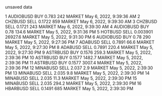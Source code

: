 unsaved data

1	AUDIOBUSD	BUY	0.783	242	MARKET	May 6, 2022, 9:39:36 AM
2	CHZBUSD	SELL	0.1722	859	MARKET	May 6, 2022, 9:39:30 AM
3	CHZBUSD	SELL	0.1721	243	MARKET	May 6, 2022, 9:39:30 AM
4	AUDIOBUSD	BUY	0.78	134.6	MARKET	May 5, 2022, 9:31:36 PM
5	HOTBUSD	SELL	0.003901	26927.6	MARKET	May 5, 2022, 9:31:30 PM
6	AUDIOBUSD	BUY	0.78	290	MARKET	May 5, 2022, 9:27:36 PM
7	ADABUSD	SELL	0.7891	66.6	MARKET	May 5, 2022, 9:27:30 PM
8	ADABUSD	SELL	0.7891	220.4	MARKET	May 5, 2022, 9:27:30 PM
9	ASTRBUSD	BUY	0.1576	259.3	MARKET	May 5, 2022, 2:39:36 PM
10	ASTRBUSD	BUY	0.1577	1482.7	MARKET	May 5, 2022, 2:39:36 PM
11	ASTRBUSD	BUY	0.1577	3007.4	MARKET	May 5, 2022, 2:39:36 PM
12	MINABUSD	SELL	2.037	2.9	MARKET	May 5, 2022, 2:39:30 PM
13	MINABUSD	SELL	2.035	9.8	MARKET	May 5, 2022, 2:39:30 PM
14	MINABUSD	SELL	2.035	11.3	MARKET	May 5, 2022, 2:39:30 PM
15	MINABUSD	SELL	2.035	294.2	MARKET	May 5, 2022, 2:39:30 PM
16	HBARBUSD	SELL	0.1491	685	MARKET	May 5, 2022, 2:39:30 PM